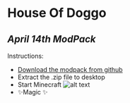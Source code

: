 # House Of Doggo
## _April 14th ModPack_

Instructions:

- [Download the modpack from github](https://github.com/THEMrBox/HouseOfDogoModPack/archive/refs/heads/main.zip)
- Extract the .zip file to desktop
- Start Minecraft ![alt text](https://imgur.com/AlAxEGN.png)
- ✨Magic ✨
